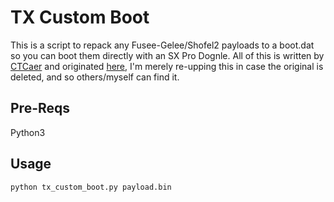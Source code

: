 # TX Custom Boot
This is a script to repack any Fusee-Gelee/Shofel2 payloads to a boot.dat so you can boot them directly with an SX Pro Dognle.
All of this is written by [CTCaer](https://github.com/CTCaer) and originated [here](https://twitter.com/CTCaer/status/1017048606971453441), I'm merely re-upping this in case the original is deleted, and so others/myself can find it.

## Pre-Reqs
Python3

## Usage
`python tx_custom_boot.py payload.bin`